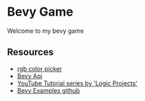 # Bevy Game

Welcome to my bevy game

## Resources

- [rgb color picker](https://rgbcolorpicker.com/0-1)
- [Bevy Api](https://docs.rs/bevy/latest/bevy/)
- [YouTube Tutorial series by 'Logic Projects'](https://www.youtube.com/watch?v=VSnhfm00Vz4&list=PLT_D88-MTFOPPl75g4WshL1Gx2bnGTUkz)
- [Bevy Examples github](https://github.com/bevyengine/bevy/tree/main/examples)
